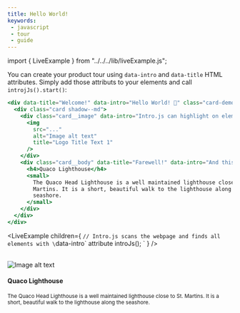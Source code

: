 ```yaml
---
title: Hello World!
keywords:
 - javascript
 - tour
 - guide
---
```


import { LiveExample } from "../../../lib/liveExample.js";


You can create your product tour using `data-intro` and `data-title` HTML attributes. Simply add those attributs to your
elements and call `introjJs().start()`:

```jsx
<div data-title="Welcome!" data-intro="Hello World! 👋" class="card-demo">
  <div class="card shadow--md">
    <div class="card__image" data-intro="Intro.js can highlight on elements">
      <img
        src="..."
        alt="Image alt text"
        title="Logo Title Text 1"
      />
    </div>
    <div class="card__body" data-title="Farewell!" data-intro="And this is the last step!">
      <h4>Quaco Lighthouse</h4>
      <small>
        The Quaco Head Lighthouse is a well maintained lighthouse close to St.
        Martins. It is a short, beautiful walk to the lighthouse along the
        seashore.
      </small>
    </div>
  </div>
</div>
```

<LiveExample children={
`// Intro.js scans the webpage and finds all elements with \`data-intro\` attribute
introJs();
`
} />

<br/>

<div class="demo-container">
    <div data-title="Welcome!" data-intro="Hello World! 👋" class="card-demo" style={{width: '300px'}}>
      <div class="card shadow--md">
        <div class="card__image" data-intro="Intro.js can highlight on elements">
          <img
            src="https://images.unsplash.com/photo-1506624183912-c602f4a21ca7?ixlib=rb-1.2.1&amp;ixid=eyJhcHBfaWQiOjEyMDd9&amp;auto=format&amp;fit=crop&amp;w=800&amp;q=60"
            alt="Image alt text"
            title="Logo Title Text 1"
          />
        </div>
        <div class="card__body" data-title="Farewell!" data-intro="And this is the last step!">
          <h4>Quaco Lighthouse</h4>
          <small>
            The Quaco Head Lighthouse is a well maintained lighthouse close to St.
            Martins. It is a short, beautiful walk to the lighthouse along the
            seashore.
          </small>
        </div>
      </div>
    </div>
</div>



